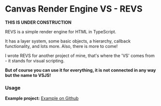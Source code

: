 # Canvas Render Engine VS - REVS

**THIS IS UNDER CONSTRUCTION**

REVS is a simple render engine for HTML in TypeScript.

It has a layer system, some basic objects, a hierarchy, callback functionality, and lots more.
Also, there is more to come!

I wrote REVS for another project of mine, that's where the 'VS' comes from - it stands for visual scripting.

**But of course you can use it for everything, it is not connected in any way but the name to VSJS!**

### Usage

**Example project:** [Example on Github](https://github.com/silver1bear/canvas-render-engine-vs-example-project)